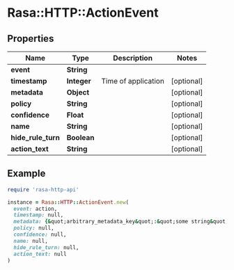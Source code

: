 # Rasa::HTTP::ActionEvent

## Properties

| Name | Type | Description | Notes |
| ---- | ---- | ----------- | ----- |
| **event** | **String** |  |  |
| **timestamp** | **Integer** | Time of application | [optional] |
| **metadata** | **Object** |  | [optional] |
| **policy** | **String** |  | [optional] |
| **confidence** | **Float** |  | [optional] |
| **name** | **String** |  | [optional] |
| **hide_rule_turn** | **Boolean** |  | [optional] |
| **action_text** | **String** |  | [optional] |

## Example

```ruby
require 'rasa-http-api'

instance = Rasa::HTTP::ActionEvent.new(
  event: action,
  timestamp: null,
  metadata: {&quot;arbitrary_metadata_key&quot;:&quot;some string&quot;,&quot;more_metadata&quot;:1.0},
  policy: null,
  confidence: null,
  name: null,
  hide_rule_turn: null,
  action_text: null
)
```

